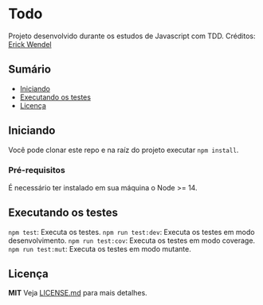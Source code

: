 # Todo

Projeto desenvolvido durante os estudos de Javascript com TDD.
Créditos: [Erick Wendel](https://www.youtube.com/watch?v=9COpZuJzx18&t=660s)

## Sumário

  - [Iniciando](#iniciando)
  - [Executando os testes](#executando-os-testes)
  - [Licença](#licença)

## Iniciando

  Você pode clonar este repo e na raíz do projeto executar `npm install`.

### Pré-requisitos

  É necessário ter instalado em sua máquina o Node >= 14.

## Executando os testes

`npm test`: Executa os testes.
`npm run test:dev`: Executa os testes em modo desenvolvimento.
`npm run test:cov`: Executa os testes em modo coverage.
`npm run test:mut`: Executa os testes em modo mutante.

## Licença

  **MIT**
  Veja [LICENSE.md](LICENSE.md) para mais detalhes.